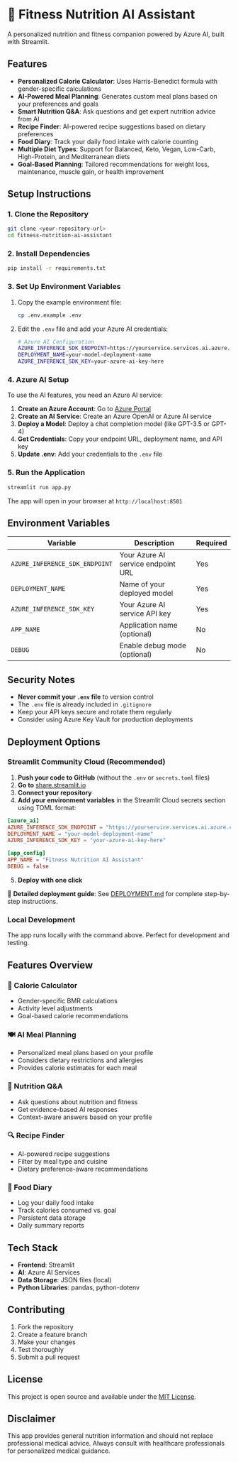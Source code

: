# 🍏 Fitness Nutrition AI Assistant

A personalized nutrition and fitness companion powered by Azure AI, built with Streamlit.

## Features

- **Personalized Calorie Calculator**: Uses Harris-Benedict formula with gender-specific calculations
- **AI-Powered Meal Planning**: Generates custom meal plans based on your preferences and goals
- **Smart Nutrition Q&A**: Ask questions and get expert nutrition advice from AI
- **Recipe Finder**: AI-powered recipe suggestions based on dietary preferences
- **Food Diary**: Track your daily food intake with calorie counting
- **Multiple Diet Types**: Support for Balanced, Keto, Vegan, Low-Carb, High-Protein, and Mediterranean diets
- **Goal-Based Planning**: Tailored recommendations for weight loss, maintenance, muscle gain, or health improvement

## Setup Instructions

### 1. Clone the Repository

```bash
git clone <your-repository-url>
cd fitness-nutrition-ai-assistant
```

### 2. Install Dependencies

```bash
pip install -r requirements.txt
```

### 3. Set Up Environment Variables

1. Copy the example environment file:

   ```bash
   cp .env.example .env
   ```

2. Edit the `.env` file and add your Azure AI credentials:

   ```bash
   # Azure AI Configuration
   AZURE_INFERENCE_SDK_ENDPOINT=https://yourservice.services.ai.azure.com/models
   DEPLOYMENT_NAME=your-model-deployment-name
   AZURE_INFERENCE_SDK_KEY=your-azure-ai-key-here
   ```

### 4. Azure AI Setup

To use the AI features, you need an Azure AI service:

1. **Create an Azure Account**: Go to [Azure Portal](https://portal.azure.com)
2. **Create an AI Service**: Create an Azure OpenAI or Azure AI service
3. **Deploy a Model**: Deploy a chat completion model (like GPT-3.5 or GPT-4)
4. **Get Credentials**: Copy your endpoint URL, deployment name, and API key
5. **Update .env**: Add your credentials to the `.env` file

### 5. Run the Application

```bash
streamlit run app.py
```

The app will open in your browser at `http://localhost:8501`

## Environment Variables

| Variable | Description | Required |
|----------|-------------|----------|
| `AZURE_INFERENCE_SDK_ENDPOINT` | Your Azure AI service endpoint URL | Yes |
| `DEPLOYMENT_NAME` | Name of your deployed model | Yes |
| `AZURE_INFERENCE_SDK_KEY` | Your Azure AI service API key | Yes |
| `APP_NAME` | Application name (optional) | No |
| `DEBUG` | Enable debug mode (optional) | No |

## Security Notes

- **Never commit your `.env` file** to version control
- The `.env` file is already included in `.gitignore`
- Keep your API keys secure and rotate them regularly
- Consider using Azure Key Vault for production deployments

## Deployment Options

### Streamlit Community Cloud (Recommended)

1. **Push your code to GitHub** (without the `.env` or `secrets.toml` files)
2. **Go to** [share.streamlit.io](https://share.streamlit.io)
3. **Connect your repository**
4. **Add your environment variables** in the Streamlit Cloud secrets section using TOML format:

```toml
[azure_ai]
AZURE_INFERENCE_SDK_ENDPOINT = "https://yourservice.services.ai.azure.com/models"
DEPLOYMENT_NAME = "your-model-deployment-name"
AZURE_INFERENCE_SDK_KEY = "your-azure-ai-key-here"

[app_config]
APP_NAME = "Fitness Nutrition AI Assistant"
DEBUG = false
```

5. **Deploy with one click**

📖 **Detailed deployment guide**: See [DEPLOYMENT.md](DEPLOYMENT.md) for complete step-by-step instructions.

### Local Development

The app runs locally with the command above. Perfect for development and testing.

## Features Overview

### 🧮 Calorie Calculator

- Gender-specific BMR calculations
- Activity level adjustments
- Goal-based calorie recommendations

### 🍽️ AI Meal Planning

- Personalized meal plans based on your profile
- Considers dietary restrictions and allergies
- Provides calorie estimates for each meal

### 💬 Nutrition Q&A

- Ask questions about nutrition and fitness
- Get evidence-based AI responses
- Context-aware answers based on your profile

### 🔍 Recipe Finder

- AI-powered recipe suggestions
- Filter by meal type and cuisine
- Dietary preference-aware recommendations

### 📝 Food Diary

- Log your daily food intake
- Track calories consumed vs. goal
- Persistent data storage
- Daily summary reports

## Tech Stack

- **Frontend**: Streamlit
- **AI**: Azure AI Services
- **Data Storage**: JSON files (local)
- **Python Libraries**: pandas, python-dotenv

## Contributing

1. Fork the repository
2. Create a feature branch
3. Make your changes
4. Test thoroughly
5. Submit a pull request

## License

This project is open source and available under the [MIT License](LICENSE).

## Disclaimer

This app provides general nutrition information and should not replace professional medical advice. Always consult with healthcare professionals for personalized medical guidance.
